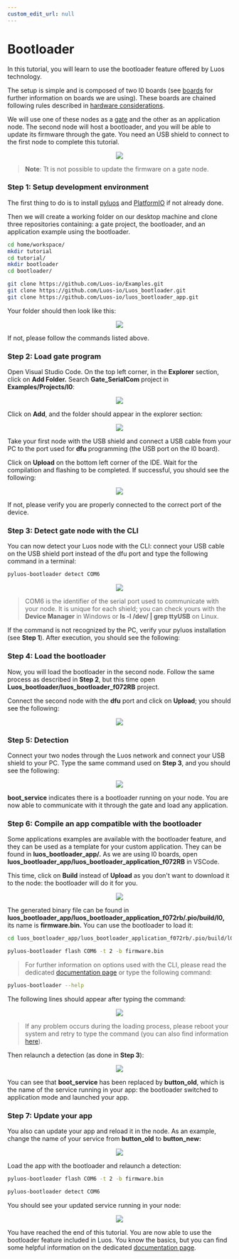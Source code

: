 ```yaml
---
custom_edit_url: null
---
```


# Bootloader

In this tutorial, you will learn to use the bootloader feature offered by Luos technology.

The setup is simple and is composed of two l0 boards (see [boards](/docs/tutorials/demo-boards/luos-demo-boards) for further information on boards we are using). These boards are chained following rules described in [hardware considerations](/docs/hardware-consideration/hardware-consideration).

We will use one of these nodes as a [gate](/docs/tools/gate) and the other as an application node. The second node will host a bootloader, and you will be able to update its firmware through the gate. You need an USB shield to connect to the first node to complete this tutorial.

<p align="center">
  <img src="/img/tutorials/bootloader/tutorial_setup.png" />
</p>

> **Note**: Tt is not possible to update the firmware on a gate node.

### Step 1: Setup development environment

The first thing to do is to install [pyluos](/docs/tools/pyluos) and [PlatformIO](/docs/get-started/getting-started) if not already done.

Then we will create a working folder on our desktop machine and clone three repositories containing: a gate project, the bootloader, and an application example using the bootloader.

```bash
cd home/workspace/
mkdir tutorial
cd tutorial/
mkdir bootloader
cd bootloader/

git clone https://github.com/Luos-io/Examples.git
git clone https://github.com/Luos-io/Luos_bootloader.git
git clone https://github.com/Luos-io/luos_bootloader_app.git
```

Your folder should then look like this:

<p align="center">
  <img src="/img/tutorials/bootloader/working_folder.png"/>
</p>

If not, please follow the commands listed above.

### Step 2: Load gate program

Open Visual Studio Code. On the top left corner, in the **Explorer** section, click on **Add Folder.** Search **Gate_SerialCom** project in **Examples/Projects/l0**:

<p align="center">
  <img src="/img/tutorials/bootloader/find_project.png"/>
</p>

Click on **Add**, and the folder should appear in the explorer section:

<p align="center">
  <img src="/img/tutorials/bootloader/Gate_project.png"/>
</p>

Take your first node with the USB shield and connect a USB cable from your PC to the port used for **dfu** programming (the USB port on the l0 board).

Click on **Upload** on the bottom left corner of the IDE. Wait for the compilation and flashing to be completed. If successful, you should see the following:

<p align="center">
  <img src="/img/tutorials/bootloader/load_gate.png"/>
</p>

If not, please verify you are properly connected to the correct port of the device.

### Step 3: Detect gate node with the CLI

You can now detect your Luos node with the CLI: connect your USB cable on the USB shield port instead of the dfu port and type the following command in a terminal:

```bash
pyluos-bootloader detect COM6
```

<p align="center">
  <img src="/img/tutorials/bootloader/gate_detect.png"/>
</p>

> COM6 is the identifier of the serial port used to communicate with your node. It is unique for each shield; you can check yours with the **Device Manager** in Windows or **ls -l /dev/ | grep ttyUSB** on Linux.

If the command is not recognized by the PC, verify your pyluos installation (see **Step 1**). After execution, you should see the following:

### Step 4: Load the bootloader

Now, you will load the bootloader in the second node. Follow the same process as described in **Step 2**, but this time open **Luos_bootloader/luos_bootloader_f072RB** project.

Connect the second node with the **dfu** port and click on **Upload**; you should see the following:

<p align="center">
  <img src="/img/tutorials/bootloader/load_bootloader.png"/>
</p>

### Step 5: Detection

Connect your two nodes through the Luos network and connect your USB shield to your PC. Type the same command used on **Step 3**, and you should see the following:

<p align="center">
  <img src="/img/tutorials/bootloader/detect_bootloader.png"/>
</p>

**boot_service** indicates there is a bootloader running on your node. You are now able to communicate with it through the gate and load any application.

### Step 6: Compile an app compatible with the bootloader

Some applications examples are available with the bootloader feature, and they can be used as a template for your custom application. They can be found in **luos_bootloader_app/.** As we are using l0 boards, open **luos_bootloader_app/luos_bootloader_application_f072RB** in VSCode.

This time, click on **Build** instead of **Upload** as you don't want to download it to the node: the bootloader will do it for you.

<p align="center">
  <img src="/img/tutorials/bootloader/application_build.png"/>
</p>

The generated binary file can be found in **luos_bootloader_app/luos_bootloader_application_f072rb/.pio/build/l0,** its name is **firmware.bin.** You can use the bootloader to load it:

```bash
cd luos_bootloader_app/luos_bootloader_application_f072rb/.pio/build/l0

pyluos-bootloader flash COM6 -t 2 -b firmware.bin
```

> For further information on options used with the CLI, please read the dedicated [documentation page](/docs/tools/boot) or type the following command:

```bash
pyluos-bootloader --help
```

The following lines should appear after typing the command:

<p align="center">
  <img src="/img/tutorials/bootloader/application_load.png"/>
</p>

> If any problem occurs during the loading process, please reboot your system and retry to type the command (you can also find information [here](/docs/tools/boot)).

Then relaunch a detection (as done in **Step 3**):

<p align="center">
  <img src="/img/tutorials/bootloader/detect_old_app.png"/>
</p>

You can see that **boot_service** has been replaced by **button_old**, which is the name of the service running in your app: the bootloader switched to application mode and launched your app.

### Step 7: Update your app

You also can update your app and reload it in the node. As an example, change the name of your service from **button_old** to **button_new:**

<p align="center">
  <img src="/img/tutorials/bootloader/update_app_build.png"/>
</p>

Load the app with the bootloader and relaunch a detection:

```bash
pyluos-bootloader flash COM6 -t 2 -b firmware.bin

pyluos-bootloader detect COM6
```

You should see your updated service running in your node:

<p align="center">
  <img src="/img/tutorials/bootloader/detect_new_app.png"/>
</p>

You have reached the end of this tutorial. You are now able to use the bootloader feature included in Luos. You know the basics, but you can find some helpful information on the dedicated [documentation page](/docs/tools/boot).
